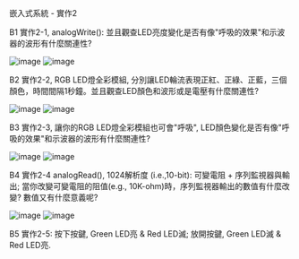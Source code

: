 嵌入式系統 - 實作2

B1 實作2-1, analogWrite(): 並且觀查LED亮度變化是否有像"呼吸的效果"和示波器的波形有什麼關連性?

![image](https://cdn.discordapp.com/attachments/873583171197886514/886449238702178344/unknown.png)
![image](https://cdn.discordapp.com/attachments/873583171197886514/886449296696811580/unknown.png)

B2 實作2-2, RGB LED燈全彩模組, 分別讓LED輪流表現正紅、正綠、正藍，三個顏色，時間間隔1秒鐘。並且觀查LED顏色和波形或是電壓有什麼關連性?

![image](https://cdn.discordapp.com/attachments/873583171197886514/886454039569641472/unknown.png)
![image](https://cdn.discordapp.com/attachments/873583171197886514/886452990909751306/unknown.png)

B3 實作2-3, 讓你的RGB LED燈全彩模組也可會"呼吸", LED顏色變化是否有像"呼吸的效果"和示波器的波形有什麼關連性?

![image](https://cdn.discordapp.com/attachments/873583171197886514/886455371684786226/unknown.png)
![image](https://user-images.githubusercontent.com/89329091/132971212-f302a260-9657-4476-98d9-3f6fdbd6a421.png)

B4 實作2-4 analogRead(), 1024解析度 (i.e.,10-bit): 可變電阻 + 序列監視器與輸出; 當你改變可變電阻的阻值(e.g., 10K-ohm)時，序列監視器輸出的數值有什麼改變? 數值又有什麼意義呢?

![image](https://lh3.googleusercontent.com/RWGdnYYNXoDlwCwQkg3byYXKmfYaBuBYSsTY3oRfNAXBEZF_C1P4xkreHu4AuJCeWxgTyFDgmwHD86ox-u0ekdCOeoFNS5tWpAdcagVKAPiNf61YYxD-wb1zRSkPES8t6k5DObx5NhYSe0TR5_Yzk9cNeYX4sQCkxE4wTNQ9X9TgRKbSW9CjYhH2qgRvL98Lr0EaJoB9sCGP32mS62ePGCQPe4JF0qVJFNFsA11fnONtIpNcWugt-l-odHIziFCP5Oi2sqArv0Ht_taepdbLDuFF6Rerpf8ua1maqB2_XFAm8HsV1nVO-U8M3bgwjLwEVxE_Qceb8bj5VA-D5YB7J5VVhZ8geSBVZwCqrGIqnYEc5zq8WHkk_Eq4PPD2DA-_keVwtLuL0KJiVJF9m-cwBIIgp7DNL5Bpssj2y2sAB4rBuBwwif6NmPQgvb13qRGnKbHznvvpOjeTtP3Y7U8QmpradTEvjgr1qw5p8FQfFzWjPvEcsIZWs0RlLR0HWcpugsIB46_SnYe0QSV7MQtQ7nkcOxNh2tmJcRMZd34c27LkNyeyWpKA9NXglacPeGG5vNResW41e1hm7Xvi_qwgFRb9i-GGzxsiiuOXpYI_lyfYVZiY3rJmW5VC6bJkSButelKtWxyEwgkhUtAIOW0mAG1XdERyGjsH1lsy59tYnFLMS_uLmhiTDpLLpKNzDJL0z3WXuUvpdUMzAH_q6-mF7C_v=w1863-h754-no?authuser=0)
![image](https://lh3.googleusercontent.com/le_q5n72oNyT-0-zoBb4mc_DLk8-65X8lnxb8qAjv7de1YX7rDtEjX5ywL5JyWVRUGGqFB9NakIiI_ZU192moT2H8sAHQfw-3uC9dtkqaeZtVlsoORChJP8zl4CZTx91GgUTBcRctluXUXLnMNOTSyCLjxg6qoPJyobznKcD_C7hSlDMOlIxj--NzrYdKxNtsbd_Iq8si67RG9EDpJ-_fZOvvyXaSgscaXl4J9ibSPLK4X1Kq_M9q6dUMPQeOsUISKfPqp11r-VJsDUew4bMTc9UeqqCMt5nZ3fYhhA_6E7-jrZFAcplYtYcuwonoNcPuxd35nvlypt4XOubzDiKid3RY0x93Ul5ttLA0efsHOr862ASJU4xrzvH55OMFjjzQGInfzLsbKk_JcqZt6pvYB2_vnQMss0zbkj1QQRYHlx515qafabyLasIQYiSXoLGnuqIwbiBq18dYr5cdm3_ge6OmnGHtz6dpMnyC-1Q4mZDotXMPzLb9TVb6TJSxPaRZHoB5XQJJLT2fd9gaQ_5UCXYZIE_CJRCpf5nRl7eynhto8037RoAk7nZtpyRr9XVyjZhqFMXs3tGDTK8LU7DaDkMMXlE6wtBg9pC4pWSopz0K7wxdYqvdMt0fM8Qn0MHJgOHpq6jrAObm8DBTa-NXMBc2mZtCQ6YLjEodwX88V01d-hwBUIulbsihz_yUBkfi8wtEi1AKJO4yZRAOxEK8ypY=w1511-h708-no?authuser=0)

B5 實作2-5: 按下按鍵, Green LED亮 & Red LED滅; 放開按鍵, Green LED滅 & Red LED亮.


